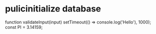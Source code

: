 # pulicinitialize database
function validateInput(input)
setTimeout(() => console.log('Hello'), 1000);
const PI = 3.14159;
